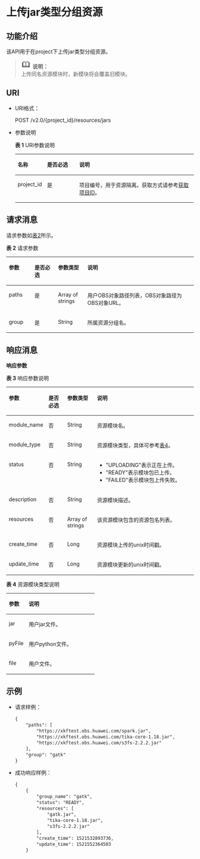 # 上传jar类型分组资源<a name="dli_02_0169"></a>

## 功能介绍<a name="zh-cn_topic_0142813185_zh-cn_topic_0103345071_zh-cn_topic_0102902532_s1f0e4fd3d502405199f36f78e68721aa"></a>

该API用于在project下上传jar类型分组资源。

>![](public_sys-resources/icon-note.gif) **说明：**   
>上传同名资源模块时，新模块将会覆盖旧模块。  

## URI<a name="zh-cn_topic_0142813185_zh-cn_topic_0103345071_zh-cn_topic_0102902532_s9e1b8ec5b57c422a942b19835da7d66e"></a>

-   URI格式：

    POST /v2.0/\{project\_id\}/resources/jars

-   参数说明

    **表 1**  URI参数说明

    <a name="zh-cn_topic_0142813185_zh-cn_topic_0103345071_zh-cn_topic_0102902532_zh-cn_topic_0069077803_table60779388"></a>
    <table><thead align="left"><tr id="zh-cn_topic_0142813185_zh-cn_topic_0103345071_zh-cn_topic_0102902532_zh-cn_topic_0069077803_row61411666"><th class="cellrowborder" valign="top" width="13.209999999999999%" id="mcps1.2.4.1.1"><p id="zh-cn_topic_0142813185_zh-cn_topic_0103345071_zh-cn_topic_0102902532_a420a62a594f9410eaea229ffc8037a61"><a name="zh-cn_topic_0142813185_zh-cn_topic_0103345071_zh-cn_topic_0102902532_a420a62a594f9410eaea229ffc8037a61"></a><a name="zh-cn_topic_0142813185_zh-cn_topic_0103345071_zh-cn_topic_0102902532_a420a62a594f9410eaea229ffc8037a61"></a>名称</p>
    </th>
    <th class="cellrowborder" valign="top" width="18.6%" id="mcps1.2.4.1.2"><p id="zh-cn_topic_0142813185_zh-cn_topic_0103345071_zh-cn_topic_0102902532_zh-cn_topic_0069077803_p873025824211"><a name="zh-cn_topic_0142813185_zh-cn_topic_0103345071_zh-cn_topic_0102902532_zh-cn_topic_0069077803_p873025824211"></a><a name="zh-cn_topic_0142813185_zh-cn_topic_0103345071_zh-cn_topic_0102902532_zh-cn_topic_0069077803_p873025824211"></a>是否必选</p>
    </th>
    <th class="cellrowborder" valign="top" width="68.19%" id="mcps1.2.4.1.3"><p id="zh-cn_topic_0142813185_zh-cn_topic_0103345071_zh-cn_topic_0102902532_a692d3cd97b464aed90ba6d841900a4a5"><a name="zh-cn_topic_0142813185_zh-cn_topic_0103345071_zh-cn_topic_0102902532_a692d3cd97b464aed90ba6d841900a4a5"></a><a name="zh-cn_topic_0142813185_zh-cn_topic_0103345071_zh-cn_topic_0102902532_a692d3cd97b464aed90ba6d841900a4a5"></a>说明</p>
    </th>
    </tr>
    </thead>
    <tbody><tr id="zh-cn_topic_0142813185_zh-cn_topic_0103345071_zh-cn_topic_0102902532_zh-cn_topic_0069077803_row48589216"><td class="cellrowborder" valign="top" width="13.209999999999999%" headers="mcps1.2.4.1.1 "><p id="zh-cn_topic_0142813185_zh-cn_topic_0103345071_zh-cn_topic_0102902532_zh-cn_topic_0069077803_p43412436"><a name="zh-cn_topic_0142813185_zh-cn_topic_0103345071_zh-cn_topic_0102902532_zh-cn_topic_0069077803_p43412436"></a><a name="zh-cn_topic_0142813185_zh-cn_topic_0103345071_zh-cn_topic_0102902532_zh-cn_topic_0069077803_p43412436"></a>project_id</p>
    </td>
    <td class="cellrowborder" valign="top" width="18.6%" headers="mcps1.2.4.1.2 "><p id="zh-cn_topic_0142813185_zh-cn_topic_0103345071_zh-cn_topic_0102902532_zh-cn_topic_0069077803_p26746391"><a name="zh-cn_topic_0142813185_zh-cn_topic_0103345071_zh-cn_topic_0102902532_zh-cn_topic_0069077803_p26746391"></a><a name="zh-cn_topic_0142813185_zh-cn_topic_0103345071_zh-cn_topic_0102902532_zh-cn_topic_0069077803_p26746391"></a>是</p>
    </td>
    <td class="cellrowborder" valign="top" width="68.19%" headers="mcps1.2.4.1.3 "><p id="p1310472724012"><a name="p1310472724012"></a><a name="p1310472724012"></a>项目编号，用于资源隔离。获取方式请参考<a href="获取项目ID.md">获取项目ID</a>。</p>
    </td>
    </tr>
    </tbody>
    </table>


## 请求消息<a name="zh-cn_topic_0142813185_zh-cn_topic_0103345071_zh-cn_topic_0102902532_section20458182103"></a>

请求参数如[表2](#zh-cn_topic_0142813185_zh-cn_topic_0103345071_zh-cn_topic_0102902532_table179951251504)所示。

**表 2**  请求参数

<a name="zh-cn_topic_0142813185_zh-cn_topic_0103345071_zh-cn_topic_0102902532_table179951251504"></a>
<table><thead align="left"><tr id="zh-cn_topic_0142813185_zh-cn_topic_0103345071_zh-cn_topic_0102902532_row21116408"><th class="cellrowborder" valign="top" width="13.69%" id="mcps1.2.5.1.1"><p id="zh-cn_topic_0142813185_zh-cn_topic_0103345071_zh-cn_topic_0102902532_p221862014"><a name="zh-cn_topic_0142813185_zh-cn_topic_0103345071_zh-cn_topic_0102902532_p221862014"></a><a name="zh-cn_topic_0142813185_zh-cn_topic_0103345071_zh-cn_topic_0102902532_p221862014"></a>参数</p>
</th>
<th class="cellrowborder" valign="top" width="12.55%" id="mcps1.2.5.1.2"><p id="zh-cn_topic_0142813185_zh-cn_topic_0103345071_zh-cn_topic_0102902532_p173767015"><a name="zh-cn_topic_0142813185_zh-cn_topic_0103345071_zh-cn_topic_0102902532_p173767015"></a><a name="zh-cn_topic_0142813185_zh-cn_topic_0103345071_zh-cn_topic_0102902532_p173767015"></a>是否必选</p>
</th>
<th class="cellrowborder" valign="top" width="15.690000000000001%" id="mcps1.2.5.1.3"><p id="zh-cn_topic_0142813185_zh-cn_topic_0103345071_zh-cn_topic_0102902532_p2486705"><a name="zh-cn_topic_0142813185_zh-cn_topic_0103345071_zh-cn_topic_0102902532_p2486705"></a><a name="zh-cn_topic_0142813185_zh-cn_topic_0103345071_zh-cn_topic_0102902532_p2486705"></a>参数类型</p>
</th>
<th class="cellrowborder" valign="top" width="58.07%" id="mcps1.2.5.1.4"><p id="zh-cn_topic_0142813185_zh-cn_topic_0103345071_zh-cn_topic_0102902532_p4746002"><a name="zh-cn_topic_0142813185_zh-cn_topic_0103345071_zh-cn_topic_0102902532_p4746002"></a><a name="zh-cn_topic_0142813185_zh-cn_topic_0103345071_zh-cn_topic_0102902532_p4746002"></a>说明</p>
</th>
</tr>
</thead>
<tbody><tr id="zh-cn_topic_0142813185_zh-cn_topic_0103345071_zh-cn_topic_0102902532_row1573617015"><td class="cellrowborder" valign="top" width="13.69%" headers="mcps1.2.5.1.1 "><p id="zh-cn_topic_0142813185_zh-cn_topic_0103345071_p12331150116"><a name="zh-cn_topic_0142813185_zh-cn_topic_0103345071_p12331150116"></a><a name="zh-cn_topic_0142813185_zh-cn_topic_0103345071_p12331150116"></a>paths</p>
</td>
<td class="cellrowborder" valign="top" width="12.55%" headers="mcps1.2.5.1.2 "><p id="zh-cn_topic_0142813185_zh-cn_topic_0103345071_p53321202013"><a name="zh-cn_topic_0142813185_zh-cn_topic_0103345071_p53321202013"></a><a name="zh-cn_topic_0142813185_zh-cn_topic_0103345071_p53321202013"></a>是</p>
</td>
<td class="cellrowborder" valign="top" width="15.690000000000001%" headers="mcps1.2.5.1.3 "><p id="zh-cn_topic_0142813185_zh-cn_topic_0103345071_p123324013118"><a name="zh-cn_topic_0142813185_zh-cn_topic_0103345071_p123324013118"></a><a name="zh-cn_topic_0142813185_zh-cn_topic_0103345071_p123324013118"></a>Array of strings</p>
</td>
<td class="cellrowborder" valign="top" width="58.07%" headers="mcps1.2.5.1.4 "><p id="zh-cn_topic_0142813185_zh-cn_topic_0103345071_p1033215011114"><a name="zh-cn_topic_0142813185_zh-cn_topic_0103345071_p1033215011114"></a><a name="zh-cn_topic_0142813185_zh-cn_topic_0103345071_p1033215011114"></a>用户OBS对象路径列表，OBS对象路径为OBS对象URL。</p>
</td>
</tr>
<tr id="zh-cn_topic_0142813185_row1289152462516"><td class="cellrowborder" valign="top" width="13.69%" headers="mcps1.2.5.1.1 "><p id="zh-cn_topic_0142813185_p21031919165319"><a name="zh-cn_topic_0142813185_p21031919165319"></a><a name="zh-cn_topic_0142813185_p21031919165319"></a>group</p>
</td>
<td class="cellrowborder" valign="top" width="12.55%" headers="mcps1.2.5.1.2 "><p id="zh-cn_topic_0142813185_p610351913531"><a name="zh-cn_topic_0142813185_p610351913531"></a><a name="zh-cn_topic_0142813185_p610351913531"></a>是</p>
</td>
<td class="cellrowborder" valign="top" width="15.690000000000001%" headers="mcps1.2.5.1.3 "><p id="zh-cn_topic_0142813185_p9103141910537"><a name="zh-cn_topic_0142813185_p9103141910537"></a><a name="zh-cn_topic_0142813185_p9103141910537"></a>String</p>
</td>
<td class="cellrowborder" valign="top" width="58.07%" headers="mcps1.2.5.1.4 "><p id="zh-cn_topic_0142813185_p2103319135315"><a name="zh-cn_topic_0142813185_p2103319135315"></a><a name="zh-cn_topic_0142813185_p2103319135315"></a>所属资源分组名。</p>
</td>
</tr>
</tbody>
</table>

## 响应消息<a name="zh-cn_topic_0142813185_zh-cn_topic_0103345071_zh-cn_topic_0102902532_sd1ecb66580054b2ea403be8b2272a2c7"></a>

**响应参数**

**表 3**  响应参数说明

<a name="zh-cn_topic_0103345069_zh-cn_topic_0102902530_zh-cn_topic_0069077927_table56638444"></a>
<table><thead align="left"><tr id="zh-cn_topic_0103345069_zh-cn_topic_0102902530_zh-cn_topic_0069077927_row48911609"><th class="cellrowborder" valign="top" width="14.44%" id="mcps1.2.5.1.1"><p id="zh-cn_topic_0103345069_zh-cn_topic_0102902530_ae076f6b3f1bf463b9cc087fc566253d5"><a name="zh-cn_topic_0103345069_zh-cn_topic_0102902530_ae076f6b3f1bf463b9cc087fc566253d5"></a><a name="zh-cn_topic_0103345069_zh-cn_topic_0102902530_ae076f6b3f1bf463b9cc087fc566253d5"></a>参数</p>
</th>
<th class="cellrowborder" valign="top" width="10.92%" id="mcps1.2.5.1.2"><p id="p4502101174312"><a name="p4502101174312"></a><a name="p4502101174312"></a>是否必选</p>
</th>
<th class="cellrowborder" valign="top" width="16.76%" id="mcps1.2.5.1.3"><p id="zh-cn_topic_0103345069_zh-cn_topic_0102902530_a59685f4525af4d82a623288ff8ccb0f4"><a name="zh-cn_topic_0103345069_zh-cn_topic_0102902530_a59685f4525af4d82a623288ff8ccb0f4"></a><a name="zh-cn_topic_0103345069_zh-cn_topic_0102902530_a59685f4525af4d82a623288ff8ccb0f4"></a>参数类型</p>
</th>
<th class="cellrowborder" valign="top" width="57.879999999999995%" id="mcps1.2.5.1.4"><p id="zh-cn_topic_0103345069_zh-cn_topic_0102902530_zh-cn_topic_0069077927_p632718127368"><a name="zh-cn_topic_0103345069_zh-cn_topic_0102902530_zh-cn_topic_0069077927_p632718127368"></a><a name="zh-cn_topic_0103345069_zh-cn_topic_0102902530_zh-cn_topic_0069077927_p632718127368"></a>说明</p>
</th>
</tr>
</thead>
<tbody><tr id="zh-cn_topic_0103345069_zh-cn_topic_0102902530_row1458133461718"><td class="cellrowborder" valign="top" width="14.44%" headers="mcps1.2.5.1.1 "><p id="p9109112219199"><a name="p9109112219199"></a><a name="p9109112219199"></a>module_name</p>
</td>
<td class="cellrowborder" valign="top" width="10.92%" headers="mcps1.2.5.1.2 "><p id="p12502101112439"><a name="p12502101112439"></a><a name="p12502101112439"></a>否</p>
</td>
<td class="cellrowborder" valign="top" width="16.76%" headers="mcps1.2.5.1.3 "><p id="p151091122131920"><a name="p151091122131920"></a><a name="p151091122131920"></a>String</p>
</td>
<td class="cellrowborder" valign="top" width="57.879999999999995%" headers="mcps1.2.5.1.4 "><p id="p61091722101915"><a name="p61091722101915"></a><a name="p61091722101915"></a>资源模块名。</p>
</td>
</tr>
<tr id="row29122021590"><td class="cellrowborder" valign="top" width="14.44%" headers="mcps1.2.5.1.1 "><p id="p45091837186"><a name="p45091837186"></a><a name="p45091837186"></a>module_type</p>
</td>
<td class="cellrowborder" valign="top" width="10.92%" headers="mcps1.2.5.1.2 "><p id="p19502141134317"><a name="p19502141134317"></a><a name="p19502141134317"></a>否</p>
</td>
<td class="cellrowborder" valign="top" width="16.76%" headers="mcps1.2.5.1.3 "><p id="p1850911310189"><a name="p1850911310189"></a><a name="p1850911310189"></a>String</p>
</td>
<td class="cellrowborder" valign="top" width="57.879999999999995%" headers="mcps1.2.5.1.4 "><p id="p050933161816"><a name="p050933161816"></a><a name="p050933161816"></a>资源模块类型，具体可参考<a href="#zh-cn_topic_0103345069_table399612265336">表4</a>。</p>
</td>
</tr>
<tr id="row1230416516598"><td class="cellrowborder" valign="top" width="14.44%" headers="mcps1.2.5.1.1 "><p id="p12915652134"><a name="p12915652134"></a><a name="p12915652134"></a>status</p>
</td>
<td class="cellrowborder" valign="top" width="10.92%" headers="mcps1.2.5.1.2 "><p id="p2502101119438"><a name="p2502101119438"></a><a name="p2502101119438"></a>否</p>
</td>
<td class="cellrowborder" valign="top" width="16.76%" headers="mcps1.2.5.1.3 "><p id="p159161556136"><a name="p159161556136"></a><a name="p159161556136"></a>String</p>
</td>
<td class="cellrowborder" valign="top" width="57.879999999999995%" headers="mcps1.2.5.1.4 "><a name="ul1754314462443"></a><a name="ul1754314462443"></a><ul id="ul1754314462443"><li>"UPLOADING"表示正在上传。</li><li>"READY"表示模块包已上传。</li><li>"FAILED"表示模块包上传失败。</li></ul>
</td>
</tr>
<tr id="row390811715915"><td class="cellrowborder" valign="top" width="14.44%" headers="mcps1.2.5.1.1 "><p id="p13504224111511"><a name="p13504224111511"></a><a name="p13504224111511"></a>description</p>
</td>
<td class="cellrowborder" valign="top" width="10.92%" headers="mcps1.2.5.1.2 "><p id="p1750215115430"><a name="p1750215115430"></a><a name="p1750215115430"></a>否</p>
</td>
<td class="cellrowborder" valign="top" width="16.76%" headers="mcps1.2.5.1.3 "><p id="p65041124111515"><a name="p65041124111515"></a><a name="p65041124111515"></a>String</p>
</td>
<td class="cellrowborder" valign="top" width="57.879999999999995%" headers="mcps1.2.5.1.4 "><p id="p9504724161510"><a name="p9504724161510"></a><a name="p9504724161510"></a>资源模块描述。</p>
</td>
</tr>
<tr id="row4201110145912"><td class="cellrowborder" valign="top" width="14.44%" headers="mcps1.2.5.1.1 "><p id="p125238157159"><a name="p125238157159"></a><a name="p125238157159"></a>resources</p>
</td>
<td class="cellrowborder" valign="top" width="10.92%" headers="mcps1.2.5.1.2 "><p id="p150220117437"><a name="p150220117437"></a><a name="p150220117437"></a>否</p>
</td>
<td class="cellrowborder" valign="top" width="16.76%" headers="mcps1.2.5.1.3 "><p id="p752331519152"><a name="p752331519152"></a><a name="p752331519152"></a>Array of strings</p>
</td>
<td class="cellrowborder" valign="top" width="57.879999999999995%" headers="mcps1.2.5.1.4 "><p id="p75238153159"><a name="p75238153159"></a><a name="p75238153159"></a>该资源模块包含的资源包名列表。</p>
</td>
</tr>
<tr id="row122231213105910"><td class="cellrowborder" valign="top" width="14.44%" headers="mcps1.2.5.1.1 "><p id="p1890011591314"><a name="p1890011591314"></a><a name="p1890011591314"></a>create_time</p>
</td>
<td class="cellrowborder" valign="top" width="10.92%" headers="mcps1.2.5.1.2 "><p id="p1750231118437"><a name="p1750231118437"></a><a name="p1750231118437"></a>否</p>
</td>
<td class="cellrowborder" valign="top" width="16.76%" headers="mcps1.2.5.1.3 "><p id="p0902551133"><a name="p0902551133"></a><a name="p0902551133"></a>Long</p>
</td>
<td class="cellrowborder" valign="top" width="57.879999999999995%" headers="mcps1.2.5.1.4 "><p id="p139033591313"><a name="p139033591313"></a><a name="p139033591313"></a>资源模块上传的unix时间戳。</p>
</td>
</tr>
<tr id="row1159917159594"><td class="cellrowborder" valign="top" width="14.44%" headers="mcps1.2.5.1.1 "><p id="p1790420571316"><a name="p1790420571316"></a><a name="p1790420571316"></a>update_time</p>
</td>
<td class="cellrowborder" valign="top" width="10.92%" headers="mcps1.2.5.1.2 "><p id="p11502411154315"><a name="p11502411154315"></a><a name="p11502411154315"></a>否</p>
</td>
<td class="cellrowborder" valign="top" width="16.76%" headers="mcps1.2.5.1.3 "><p id="p1690519581315"><a name="p1690519581315"></a><a name="p1690519581315"></a>Long</p>
</td>
<td class="cellrowborder" valign="top" width="57.879999999999995%" headers="mcps1.2.5.1.4 "><p id="p199061756134"><a name="p199061756134"></a><a name="p199061756134"></a>资源模块更新的unix时间戳。</p>
</td>
</tr>
</tbody>
</table>

**表 4**  资源模块类型说明

<a name="zh-cn_topic_0103345069_table399612265336"></a>
<table><thead align="left"><tr id="zh-cn_topic_0103345069_row7997526203318"><th class="cellrowborder" valign="top" width="22.58%" id="mcps1.2.3.1.1"><p id="zh-cn_topic_0103345069_p799752614334"><a name="zh-cn_topic_0103345069_p799752614334"></a><a name="zh-cn_topic_0103345069_p799752614334"></a>参数</p>
</th>
<th class="cellrowborder" valign="top" width="77.42%" id="mcps1.2.3.1.2"><p id="zh-cn_topic_0103345069_p3997142610332"><a name="zh-cn_topic_0103345069_p3997142610332"></a><a name="zh-cn_topic_0103345069_p3997142610332"></a>说明</p>
</th>
</tr>
</thead>
<tbody><tr id="zh-cn_topic_0103345069_row1499782619333"><td class="cellrowborder" valign="top" width="22.58%" headers="mcps1.2.3.1.1 "><p id="zh-cn_topic_0103345069_p1199718260334"><a name="zh-cn_topic_0103345069_p1199718260334"></a><a name="zh-cn_topic_0103345069_p1199718260334"></a>jar</p>
</td>
<td class="cellrowborder" valign="top" width="77.42%" headers="mcps1.2.3.1.2 "><p id="zh-cn_topic_0103345069_p6997172615334"><a name="zh-cn_topic_0103345069_p6997172615334"></a><a name="zh-cn_topic_0103345069_p6997172615334"></a>用户jar文件。</p>
</td>
</tr>
<tr id="zh-cn_topic_0103345069_row5997132613314"><td class="cellrowborder" valign="top" width="22.58%" headers="mcps1.2.3.1.1 "><p id="zh-cn_topic_0103345069_p11997326103318"><a name="zh-cn_topic_0103345069_p11997326103318"></a><a name="zh-cn_topic_0103345069_p11997326103318"></a>pyFile</p>
</td>
<td class="cellrowborder" valign="top" width="77.42%" headers="mcps1.2.3.1.2 "><p id="zh-cn_topic_0103345069_p18997182663319"><a name="zh-cn_topic_0103345069_p18997182663319"></a><a name="zh-cn_topic_0103345069_p18997182663319"></a>用户python文件。</p>
</td>
</tr>
<tr id="zh-cn_topic_0103345069_row6571522163414"><td class="cellrowborder" valign="top" width="22.58%" headers="mcps1.2.3.1.1 "><p id="zh-cn_topic_0103345069_p1577228344"><a name="zh-cn_topic_0103345069_p1577228344"></a><a name="zh-cn_topic_0103345069_p1577228344"></a>file</p>
</td>
<td class="cellrowborder" valign="top" width="77.42%" headers="mcps1.2.3.1.2 "><p id="zh-cn_topic_0103345069_p257132215341"><a name="zh-cn_topic_0103345069_p257132215341"></a><a name="zh-cn_topic_0103345069_p257132215341"></a>用户文件。</p>
</td>
</tr>
</tbody>
</table>

## 示例<a name="zh-cn_topic_0142813185_zh-cn_topic_0103345071_zh-cn_topic_0102902532_section17446171164041"></a>

-   请求样例：

    ```
    {
        "paths": [
            "https://xkftest.obs.huawei.com/spark.jar",
            "https://xkftest.obs.huawei.com/tika-core-1.18.jar",
            "https://xkftest.obs.huawei.com/s3fs-2.2.2.jar"
        ],
        "group": "gatk"
    }
    ```

-   成功响应样例：

    ```
    {
        {
            "group_name": "gatk",
            "status": "READY",
            "resources": [
                "gatk.jar",
                "tika-core-1.18.jar",
                "s3fs-2.2.2.jar"
            ],
            "create_time": 1521532893736,
            "update_time": 1521552364503
        }
    ```


